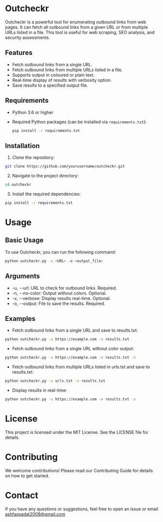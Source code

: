 # Outcheckr

Outcheckr is a powerful tool for enumerating outbound links from web pages. It can fetch all outbound links from a given URL or from multiple URLs listed in a file. This tool is useful for web scraping, SEO analysis, and security assessments.

## Features

- Fetch outbound links from a single URL.
- Fetch outbound links from multiple URLs listed in a file.
- Supports output in coloured or plain text.
- Real-time display of results with verbosity option.
- Save results to a specified output file.

## Requirements

- Python 3.6 or higher
- Required Python packages (can be installed via `requirements.txt`):

  ```sh
  pip install -r requirements.txt

## Installation
1. Clone the repository:
  
  ```sh
  git clone https://github.com/yourusername/outcheckr.git
  ```

2. Navigate to the project directory:

  ```sh
  cd outcheckr
  ```

3. Install the required dependencies:

  ```sh
  pip install -r requirements.txt
```

# Usage
## Basic Usage
To use Outcheckr, you can run the following command:

```sh
python outcheckr.py -u <URL> -o <output_file>
```
## Arguments
- -u, --url: URL to check for outbound links. Required.
- -n, --no-color: Output without colors. Optional.
- -v, --verbose: Display results real-time. Optional.
- -o, --output: File to save the results. Required.
## Examples
- Fetch outbound links from a single URL and save to results.txt:

```sh
python outcheckr.py -u https://example.com -o results.txt
```


- Fetch outbound links from a single URL without color output:

```sh
python outcheckr.py -u https://example.com -o results.txt -n
```

- Fetch outbound links from multiple URLs listed in urls.txt and save to results.txt:

```sh
python outcheckr.py -u urls.txt -o results.txt
```

- Display results in real-time:

```sh
python outcheckr.py -u https://example.com -o results.txt -v
```

# License
This project is licensed under the MIT License. See the LICENSE file for details.

# Contributing
We welcome contributions! Please read our Contributing Guide for details on how to get started.

# Contact
If you have any questions or suggestions, feel free to open an issue or email ashfaqsadat2008@gmail.com

